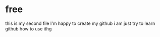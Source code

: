 # free
this is my second file
I'm happy to create my github
i am just try to learn github how to use ithg
